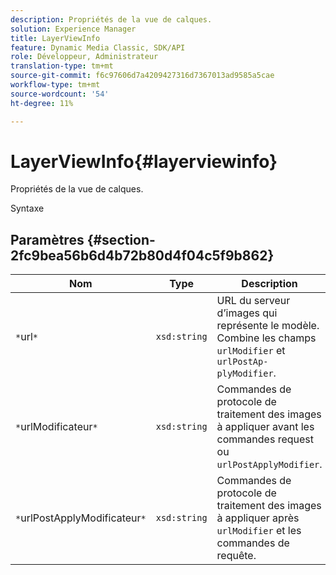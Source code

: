 ```yaml
---
description: Propriétés de la vue de calques.
solution: Experience Manager
title: LayerViewInfo
feature: Dynamic Media Classic, SDK/API
role: Développeur, Administrateur
translation-type: tm+mt
source-git-commit: f6c97606d7a4209427316d7367013ad9585a5cae
workflow-type: tm+mt
source-wordcount: '54'
ht-degree: 11%

---
```



# LayerViewInfo{#layerviewinfo}

Propriétés de la vue de calques.

Syntaxe

## Paramètres {#section-2fc9bea56b6d4b72b80d4f04c5f9b862}

| Nom | Type | Description |
|---|---|---|
| `*`url`*` | `xsd:string` | URL du serveur d’images qui représente le modèle. Combine les champs `urlModifier` et `urlPostAp- plyModifier`. |
| `*`urlModificateur`*` | `xsd:string` | Commandes de protocole de traitement des images à appliquer avant les commandes request ou `urlPostApplyModifier`. |
| `*`urlPostApplyModificateur`*` | `xsd:string` | Commandes de protocole de traitement des images à appliquer après `urlModifier` et les commandes de requête. |

